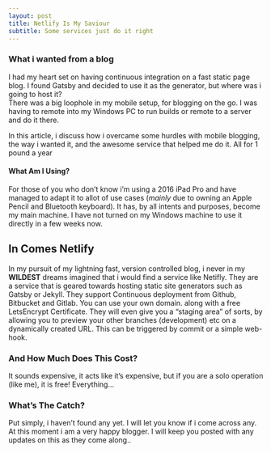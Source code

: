 ```yaml
---
layout: post
title: Netlify Is My Saviour
subtitle: Some services just do it right 
---
```



### What i wanted from a blog
I had my heart set on having continuous integration on a fast static page blog. I found Gatsby and decided to use it as the generator, but where was i going to host it?  
There was a big loophole in my mobile setup, for blogging on the go. I was having to remote into my Windows PC to run builds or remote to a server and do it there.

In this article, i discuss how i overcame some hurdles with mobile blogging, the way i wanted it, and the awesome service that helped me do it. All for 1 pound a year

#### What Am I Using?
For those of you who don’t know i’m using a 2016 iPad Pro and have managed to adapt it to allot of use cases (*mainly* due to owning an Apple Pencil and Bluetooth keyboard). It has, by all intents and purposes, become my main machine. I have not turned on my Windows machine to use it directly in a few weeks now.  

## In Comes Netlify  
  

In my pursuit of my lightning fast, version controlled blog, i never in my **WILDEST** dreams imagined that i would find a service like Netifly.
They are a service that is geared towards hosting static site generators such as Gatsby or Jekyll.
They support Continuous deployment from Github, Bitbucket and Gitlab. You can use your own domain. along with a free LetsEncrypt Certificate. They will even give you a “staging area” of sorts, by allowing you to preview your other branches (development) etc on a dynamically created URL. This can be triggered by commit or a simple web-hook.

### And How Much Does This Cost? 

It sounds expensive, it acts like it’s expensive, but if you are a solo operation (like me), it is free! Everything...

### What’s The Catch?
Put simply, i haven’t found any yet. I will let you know if i come across any. At this moment i am a very happy blogger. I will keep you posted with any updates on this as they come along..
